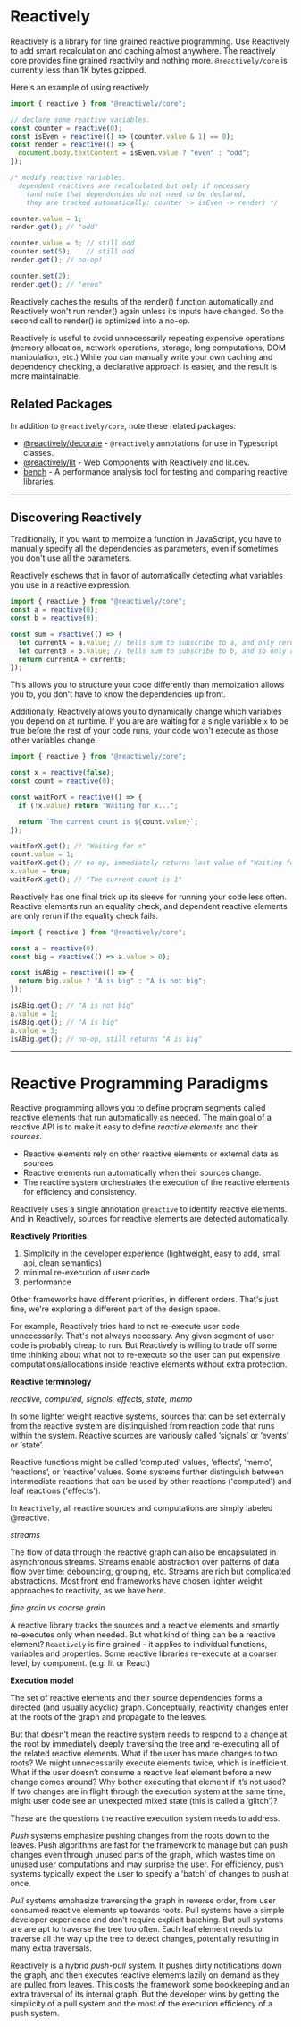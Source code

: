 # Reactively

Reactively is a library for fine grained reactive programming.
Use Reactively to add smart recalculation and caching almost anywhere.
The reactively core provides fine grained reactivity and nothing more.
`@reactively/core` is currently less than 1K bytes gzipped.

Here's an example of using reactively
```ts
import { reactive } from "@reactively/core";

// declare some reactive variables.
const counter = reactive(0);
const isEven = reactive(() => (counter.value & 1) == 0);
const render = reactive(() => {
  document.body.textContent = isEven.value ? "even" : "odd";
});

/* modify reactive variables.
  dependent reactives are recalculated but only if necessary
    (and note that dependencies do not need to be declared,
    they are tracked automatically: counter -> isEven -> render) */

counter.value = 1;
render.get(); // "odd"

counter.value = 3; // still odd
counter.set(5);    // still odd
render.get(); // no-op!

counter.set(2);
render.get(); // "even"
```

Reactively caches the results of the render() function automatically
and Reactively won't run render() again unless its inputs have changed.
So the second call to render() is optimized into a no-op.

Reactively is useful to avoid unnecessarily repeating expensive operations
(memory allocation, network operations, storage, long computations, DOM manipulation, etc.)
While you can manually write your own caching and dependency checking,
a declarative approach is easier, and the result is more maintainable.

## Related Packages
In addition to `@reactively/core`, note these related packages:
* [@reactively/decorate](https://github.com/modderme123/reactively/tree/main/packages/decorate) - `@reactively` annotations for use in Typescript classes.
* [@reactively/lit](https://github.com/modderme123/reactively/tree/main/packages/lit) - Web Components with Reactively and lit.dev. 
* [bench](https://github.com/modderme123/reactively/tree/main/packages/bench) - A performance analysis tool for testing and comparing reactive libraries.
---

## Discovering Reactively

Traditionally, if you want to memoize a function in JavaScript, you have to manually specify all the dependencies as parameters, even if sometimes you don't use all the parameters.

Reactively eschews that in favor of automatically detecting what variables you use in a reactive expression.

```ts
import { reactive } from "@reactively/core";
const a = reactive(0);
const b = reactive(0);

const sum = reactive(() => {
  let currentA = a.value; // tells sum to subscribe to a, and only rerun once a has changed
  let currentB = b.value; // tells sum to subscribe to b, and so only rerun once a or b have changed
  return currentA + currentB;
});
```

This allows you to structure your code differently than memoization allows you to, you don't have to know the dependencies up front.

Additionally, Reactively allows you to dynamically change which variables you depend on at runtime. If you are are waiting for a single variable `x` to be true before the rest of your code runs, your code won't execute as those other variables change.

```ts
import { reactive } from "@reactively/core";

const x = reactive(false);
const count = reactive(0);

const waitForX = reactive(() => {
  if (!x.value) return "Waiting for x...";

  return `The current count is ${count.value}`;
});

waitForX.get(); // "Waiting for x"
count.value = 1;
waitForX.get(); // no-op, immediately returns last value of "Waiting for x"
x.value = true;
waitForX.get(); // "The current count is 1"
```

Reactively has one final trick up its sleeve for running your code less often.
Reactive elements run an equality check, and dependent reactive elements are only rerun if the equality check fails.

```ts
import { reactive } from "@reactively/core";

const a = reactive(0);
const big = reactive(() => a.value > 0);

const isABig = reactive(() => {
  return big.value ? "A is big" : "A is not big";
});

isABig.get(); // "A is not big"
a.value = 1;
isABig.get(); // "A is big"
a.value = 3;
isABig.get(); // no-op, still returns "A is big"
```

---

# Reactive Programming Paradigms

Reactive programming allows you to define program segments called reactive elements that run automatically as needed. The main goal of a reactive API is to make it easy to define _reactive elements_ and their _sources_.

- Reactive elements rely on other reactive elements or external data as sources.
- Reactive elements run automatically when their sources change.
- The reactive system orchestrates the execution of the reactive elements for efficiency and consistency.

Reactively uses a single annotation `@reactive` to identify reactive elements.
And in Reactively, sources for reactive elements are detected automatically.

**Reactively Priorities**

1. Simplicity in the developer experience (lightweight, easy to add, small api, clean semantics)
2. minimal re-execution of user code
3. performance

Other frameworks have different priorities, in different orders.
That's just fine, we're exploring a different part of the design space.

For example, Reactively tries hard to not re-execute user code unnecessarily.
That's not always necessary. Any given segment of user code is probably cheap to run.
But Reactively is willing to trade off some time thinking about what not to re-execute
so the user can put expensive computations/allocations inside reactive elements
without extra protection.

**Reactive terminology**

_reactive, computed, signals, effects, state, memo_

In some lighter weight reactive systems,
sources that can be set externally from the reactive system
are distinguished from reaction code that runs within the system.
Reactive sources are variously called ‘signals’ or ‘events’ or ‘state’.

Reactive functions might be called
‘computed’ values, ‘effects’, ‘memo’, ‘reactions’, or ‘reactive’ values.
Some systems further distinguish between intermediate reactions that can be used by
other reactions ('computed') and leaf reactions ('effects').

In `Reactively`, all reactive sources and computations are simply labeled @reactive.

_streams_

The flow of data through the reactive graph can also be encapsulated in asynchronous streams.
Streams enable abstraction over patterns of data flow over time: debouncing, grouping, etc.
Streams are rich but complicated abstractions.
Most front end frameworks have chosen lighter weight approaches to reactivity, as we have here.

_fine grain vs coarse grain_

A reactive library tracks the sources and a reactive elements and smartly re-executes only when needed.
But what kind of thing can be a reactive element?
`Reactively` is fine grained - it applies to individual functions, variables and properties.
Some reactive libraries re-execute at a coarser level, by component. (e.g. lit or React)

**Execution model**

The set of reactive elements and their source dependencies forms a directed (and usually acyclic) graph. Conceptually, reactivity changes enter at the roots of the graph and propagate to the leaves.

But that doesn’t mean the reactive system needs to respond to a change at the root by immediately deeply traversing the tree and re-executing all of the related reactive elements. What if the user has made changes to two roots? We might unnecessarily execute elements twice, which is inefficient. What if the user doesn’t consume a reactive leaf element before a new change comes around? Why bother executing that element if it’s not used? If two changes are in flight through the execution system at the same time, might user code see an unexpected mixed state (this is called a ‘glitch’)?

These are the questions the reactive execution system needs to address.

_Push_ systems emphasize pushing changes from the roots down to the leaves.
Push algorithms are fast for the framework to manage
but can push changes even through unused parts of the graph,
which wastes time on unused user computations and may surprise the user.
For efficiency, push systems typically expect the user to specify a 'batch' of changes
to push at once.

_Pull_ systems emphasize traversing the graph in reverse order,
from user consumed reactive elements up towards roots.
Pull systems have a simple developer experience and don’t require explicit batching.
But pull systems are are apt to traverse the tree too often. Each leaf element needs to traverse all the way up the tree to detect changes, potentially resulting in many extra traversals.

Reactively is a hybrid _push-pull_ system. It pushes dirty notifications down the graph, and then executes reactive elements lazily on demand as they are pulled from leaves. This costs the framework some bookkeeping and an extra traversal of its internal graph.
But the developer wins by getting the simplicity of a pull system
and the most of the execution efficiency of a push system.
